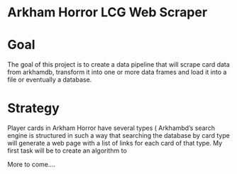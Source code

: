 # Arkham Horror LCG Web Scraper

# Goal

The goal of this project is to create a data pipeline that will scrape card data from arkhamdb, transform it into one or more data frames and load it into a file or eventually a database.

# Strategy

Player cards in Arkham Horror have several types (
Arkhambd’s search engine is structured in such a way that searching the database by card type will generate a web page with a list of links for each card of that type. My first task will be to create an algorithm to 

More to come….
